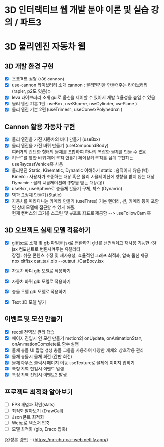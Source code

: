 # 3D 인터랙티브 웹 개발 분야 이론 및 실습 강의 / 파트3

# 3D 물리엔진 자동차 웹

## 3D 개발 환경 구현

- [x] 프로젝트 설명 (r3f, cannon)
- [x] use-cannon 라이브러리 소개
      cannon : 물리엔진을 만들어주는 라이브러리 (rapier, p2도 잇음)ㅇ
- [x] leva 라이브러리 소개
      gui로 옵션을 제어할 수 있어서 개발 효율성을 높일 수 있음
- [x] 물리 엔진 기본 1편 (useBox, useShpere, useCylinder, usePlane )
- [x] 물리 엔진 기본 2편 (useTrimesh, useConvexPolyhedron )

## Cannon 활용 자동차 구현

- [x] 물리 엔진을 가진 자동차의 바디 만들기 (useBox)
- [x] 물리 엔진을 가진 바퀴 만들기 (useCompoundBody)  
       여러개의 간단한 형태의 물체를 조합하여 하나의 복잡한 물체를 만들 수 있음
- [x] 키보드를 통한 바퀴 제어 로직 만들기
      레이싱카 로직을 쉽게 구현하는 useRaycastVehicle훅 사용
- [x] 물리엔진 Static, Kinematic, Dynamic 이해하기
      static : 움직이지 않음 (벽)  
       Kineitc : 사용자가 조종하는 대상 혹은 물리 시뮬레이션에 영향을 받지 않는 대상  
       Dynamic : 물리 시뮬레이션에 영향을 받는 대상(공)
- [x] useBox, useSphere로 충돌체 만들기 구체, 박스 (Dynamic)
- [x] 벽과 고정체 만들기 (Static)
- [x] 자동차를 따라다니는 카메라 만들기 (useThree)
      기본 렌더러, 씬, 카메라 등이 포함된 상태 모델에 접근할 수 있게 해줌.  
       현재 캔버스의 크기를 스크린 및 뷰포트 좌표로 제공함
      --> useFollowCam 훅

## 3D 오브젝트 실제 모델 적용하기

- [x] gltfjsx로 소개 및 glb 파일을 jsx로 변환하기
      gltf를 선언적이고 재사용 가능한 r3f jsx 컴포넌트로 변환시켜주는 유틸리티  
       장점 : 쉬운 콘텐츠 수정 및 재사용성, 효율적인 그래프 최적화, 압축 옵션 제공  
       npx gltfjsx car_taxi.glb --output ./CarBody.jsx

- [x] 자동차 바디 glb 모델로 적용하기
- [x] 자동차 바퀴 glb 모델로 적용하기
- [x] 충돌 모델 glb 모델로 적용하기
- [x] Text 3D 모델 넣기

## 이벤트 및 모션 만들기

- [x] recoil 전역값 관리 학습
- [x] 페이지 진입시 인 모션 만들기
      motion의 onUpdate, onAnimationStart, onAnimationComplete로 함수 실행
- [x] 물체 충돌 UI 팝업 생성
      충돌 그룹을 사용하여 다양한 개체의 상호작용 관리
- [x] 물체 충돌시 물체 회전 (간판 회전)
- [x] 물체 마우스 클릭시 페이지 이동
      useTexture로 물체에 이미지 입히기
- [x] 특정 지역 진입시 이벤트 발생
- [x] 특정 지역 진입시 이벤트2 발생

## 프로젝트 최적화 알아보기

- [ ] FPS 개념과 확인(stats)
- [ ] 최적화 알아보기 (DrawCall)
- [ ] Json 폰트 최적화
- [ ] Webp로 텍스처 압축
- [ ] 모델 최적화 (glb, Draco 압축)

[완성본 링크] - (https://mr-chu-car-web.netlify.app/)
